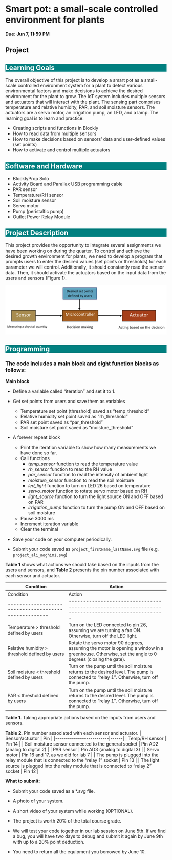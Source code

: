 # **Smart pot: a small-scale controlled environment for plants**

**Due: Jun 7, 11:59 PM**

## Project

<h2 style="background-color: #008080; color: white;">Learning Goals</h2>

The overall objective of this project is to develop a smart pot as a small-scale controlled environment system for a plant to detect various environmental factors and make decisions to achieve the desired environment for the plant to grow. The IoT system includes multiple sensors and actuators that will interact with the plant. The sensing part comprises temperature and relative humidity, PAR, and soil moisture sensors. The actuators are a servo motor, an irrigation pump, an LED, and a lamp. The learning goal is to learn and practice:

<ul>
    <li>Creating scripts and functions in Blockly</li>
    <li>How to read data from multiple sensors</li>
    <li>How to make decisions based on sensors’ data and user-defined values (set points)</li>
    <li>How to activate and control multiple actuators</li>
</ul>

<h2 style="background-color: #008080; color: white;">Software and Hardware</h2>
<ul>
    <li>BlocklyProp Solo</li>
    <li>Activity Board and Parallax USB programming cable</li>
    <li>PAR sensor</li>
    <li>Temperature/RH sensor</li>
    <li>Soil moisture sensor</li>
    <li>Servo motor</li>
    <li>Pump (peristaltic pump)</li>
    <li>Outlet Power Relay Module</li>
</ul>

<h2 style="background-color: #008080; color: white;">Project Description</h2>
This project provides the opportunity to integrate several assignments we have been working on during the quarter. To control and achieve the desired growth environment for plants, we need to develop a program that prompts users to enter the desired values (set points or thresholds) for each parameter we will control. Additionally, it should constantly read the sensor data. Then, it should activate the actuators based on the input data from the users and sensors (Figure 1).

![Flowchart](project_flow.png)

<h2 style="background-color: #008080; color: white;">Programming</h2>

### The code includes a main block and eight function blocks as follows:

**Main block**
- Define a variable called “iteration” and set it to 1.
- Get set points from users and save them as variables
  - Temperature set point (threshold) saved as “temp_threshold”
  - Relative humidity set point saved as “rh_threshold”
  - PAR set point saved as “par_threshold”
  - Soil moisture set point saved as “moisture_threshold”
- A forever repeat block
  - Print the iteration variable to show how many measurements we have done so far.
  - Call functions
    - *temp_sensor* function to read the temperature value
    - *rh_sensor* function to read the RH value
    - *par_sensor* function to read the intensity of ambient light
    - *moisture_sensor* function to read the soil moisture
    - *led_light* function to turn on LED 26 based on temperature
    - *servo_motor* function to rotate servo motor based on RH
    - *light_source* function to turn the light source ON and OFF based on PAR
    - *irrigation_pump* function to turn the pump ON and OFF based on soil moisture
  - Pause 3000 ms
  - Increment iteration variable
  - Clear the terminal

- Save your code on your computer periodically.
- Submit your code saved as ```project_firstName_lastName.svg``` file (e.g, ```project_ali_moghimi.svg```)

**Table 1** shows what actions we should take based on the inputs from the users and sensors, and **Table 2** presents the pin number associated with each sensor and actuator.

| Condition | Action |
|----------|----------|
| Condition                                          | Action                                                                                          |
|----------------------------------------------------|-------------------------------------------------------------------------------------------------|
| Temperature > threshold defined by users            | Turn on the LED connected to pin 26, assuming we are turning a fan ON. Otherwise, turn off the LED light. |
| Relative humidity > threshold defined by users       | Rotate the servo motor 90 degrees, assuming the motor is opening a window in a greenhouse. Otherwise, set the angle to 0 degrees (closing the gate). |
| Soil moisture < threshold defined by users           | Turn on the pump until the soil moisture returns to the desired level. The pump is connected to “relay 1”. Otherwise, turn off the pump. |
| PAR < threshold defined by users                     | Turn on the pump until the soil moisture returns to the desired level. The pump is connected to “relay 1”. Otherwise, turn off the pump. |

**Table 1**. Taking appropriate actions based on the inputs from users and sensors.

**Table 2**. Pin number associated with each sensor and actuator.
| Sensor/actuator          | Pin  |
|--------------------------|------|
| Temp/RH sensor           | Pin 14 |
| Soil moisture sensor  connected to the general socket   |  Pin AD2 (analog to digital 2) |
| PAR sensor               | Pin AD3 (analog to digital 3) |
| Servo motor              | Pin 16 and 17, as we did for lab 7 |
| The pump is plugged into the relay module that is connected to the “relay 1” socket                  | Pin 13 |
| The light source is plugged into the relay module that is connected to “relay 2” socket        | Pin 12 |

**What to submit:**
- Submit your code saved as a *.svg file.
- A photo of your system.
- A short video of your system while working (OPTIONAL).

- The project is worth 20% of the total course grade.
- We will test your code together in our lab session on June 5th. If we find a bug, you will have two days to debug and submit it again by June 9th with up to a 20% point deduction.
- You need to return all the equipment you borrowed by June 10.

